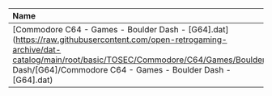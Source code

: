 |Name|Size|
|:---|---:|
|[Commodore C64 - Games - Boulder Dash - [G64].dat](https://raw.githubusercontent.com/open-retrogaming-archive/dat-catalog/main/root/basic/TOSEC/Commodore/C64/Games/Boulder Dash/[G64]/Commodore C64 - Games - Boulder Dash - [G64].dat)|1704|
